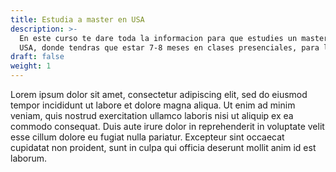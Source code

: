```yaml
---
title: Estudia a master en USA
description: >-
  En este curso te dare toda la informacion para que estudies un master en CS en
  USA, donde tendras que estar 7-8 meses en clases presenciales, para luego 
draft: false
weight: 1
---
```


Lorem ipsum dolor sit amet, consectetur adipiscing elit, sed do eiusmod tempor incididunt ut labore et dolore magna aliqua. Ut enim ad minim veniam, quis nostrud exercitation ullamco laboris nisi ut aliquip ex ea commodo consequat. Duis aute irure dolor in reprehenderit in voluptate velit esse cillum dolore eu fugiat nulla pariatur. Excepteur sint occaecat cupidatat non proident, sunt in culpa qui officia deserunt mollit anim id est laborum.